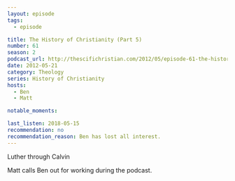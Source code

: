 ```yaml
---
layout: episode
tags:
  - episode

title: The History of Christianity (Part 5)
number: 61
season: 2
podcast_url: http://thescifichristian.com/2012/05/episode-61-the-history-of-christianity-part-5/
date: 2012-05-21
category: Theology
series: History of Christianity
hosts:
  - Ben
  - Matt

notable_moments:

last_listen: 2018-05-15
recommendation: no
recommendation_reason: Ben has lost all interest.
---
```

Luther through Calvin

Matt calls Ben out for working during the podcast.